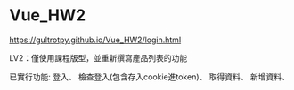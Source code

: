 # Vue_HW2


https://gultrotpy.github.io/Vue_HW2/login.html

LV2：僅使用課程版型，並重新撰寫產品列表的功能

已實行功能:
  登入、
  檢查登入(包含存入cookie進token)、
  取得資料、
  新增資料、
  
